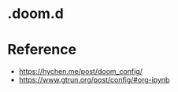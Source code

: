 # .doom.d

# Reference
- https://hychen.me/post/doom_config/
- https://www.gtrun.org/post/config/#org-ipynb


